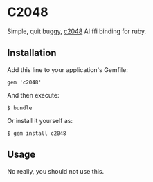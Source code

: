# C2048

Simple, quit buggy, [c2048](https://github.com/helgefmi/c2048) AI ffi binding for ruby.

## Installation

Add this line to your application's Gemfile:

    gem 'c2048'

And then execute:

    $ bundle

Or install it yourself as:

    $ gem install c2048

## Usage

No really, you should not use this.